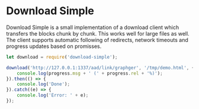 # Download Simple

Download Simple is a small implementation of a download client which transfers the blocks chunk by chunk. This works
well for large files as well. The client supports automatic following of redirects, network timeouts and progress 
updates based on promisses. 

```js 
let download = require('download-simple');

download('http://127.0.0.1:1337/aad/link/graphger', '/tmp/demo.html', { timeout: 20 * 1000, maxRedirects: 5 }).progress((progress) => {
    console.log(progress.msg + ' (' + progress.rel + '%)');
}).then(() => {
    console.log('Done');
}).catch((e) => {
    console.log('Error: ' + e);
});
```
